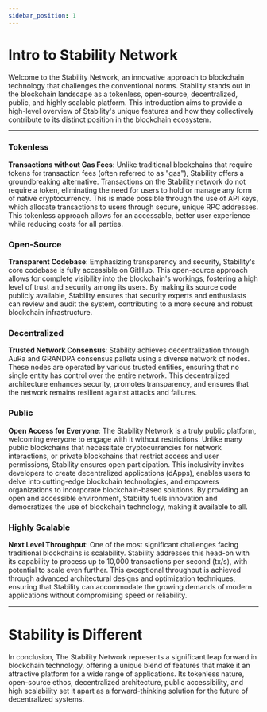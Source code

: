 ```yaml
---
sidebar_position: 1
---
```


# Intro to Stability Network 

Welcome to the Stability Network, an innovative approach to blockchain technology that challenges the conventional norms. Stability stands out in the blockchain landscape as a tokenless, open-source, decentralized, public, and highly scalable platform. This introduction aims to provide a high-level overview of Stability's unique features and how they collectively contribute to its distinct position in the blockchain ecosystem.

---

### Tokenless

**Transactions without Gas Fees**: Unlike traditional blockchains that require tokens for transaction fees (often referred to as "gas"), Stability offers a groundbreaking alternative. Transactions on the Stability network do not require a token, eliminating the need for users to hold or manage any form of native cryptocurrency. This is made possible through the use of API keys, which allocate transactions to users through secure, unique RPC addresses. This tokenless approach allows for an accessable, better user experience while reducing costs for all parties.

### Open-Source

**Transparent Codebase**: Emphasizing transparency and security, Stability's core codebase is fully accessible on GitHub. This open-source approach allows for complete visibility into the blockchain's workings, fostering a high level of trust and security among its users. By making its source code publicly available, Stability ensures that security experts and enthusiasts can review and audit the system, contributing to a more secure and robust blockchain infrastructure.

### Decentralized

**Trusted Network Consensus**: Stability achieves decentralization through AuRa and GRANDPA consensus pallets using a diverse network of nodes. These nodes are operated by various trusted entities, ensuring that no single entity has control over the entire network. This decentralized architecture enhances security, promotes transparency, and ensures that the network remains resilient against attacks and failures.

### Public 

**Open Access for Everyone**: The Stability Network is a truly public platform, welcoming everyone to engage with it without restrictions. Unlike many public blockchains that necessitate cryptocurrencies for network interactions, or private blockchains that restrict access and user permissions, Stability ensures open participation. This inclusivity invites developers to create decentralized applications (dApps), enables users to delve into cutting-edge blockchain technologies, and empowers organizations to incorporate blockchain-based solutions. By providing an open and accessible environment, Stability fuels innovation and democratizes the use of blockchain technology, making it available to all.

### Highly Scalable
  
**Next Level Throughput**: One of the most significant challenges facing traditional blockchains is scalability. Stability addresses this head-on with its capability to process up to 10,000 transactions per second (tx/s), with potential to scale even further. This exceptional throughput is achieved through advanced architectural designs and optimization techniques, ensuring that Stability can accommodate the growing demands of modern applications without compromising speed or reliability.

---

# Stability is Different
In conclusion, The Stability Network represents a significant leap forward in blockchain technology, offering a unique blend of features that make it an attractive platform for a wide range of applications. Its tokenless nature, open-source ethos, decentralized architecture, public accessibility, and high scalability set it apart as a forward-thinking solution for the future of decentralized systems.
